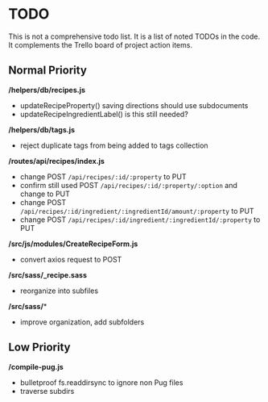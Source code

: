 # TODO

This is not a comprehensive todo list. It is a list of noted TODOs in the code. It complements the Trello board of project action items.

## Normal Priority

**/helpers/db/recipes.js**

- updateRecipeProperty() saving directions should use subdocuments
- updateRecipeIngredientLabel() is this still needed?

**/helpers/db/tags.js**

- reject duplicate tags from being added to tags collection

**/routes/api/recipes/index.js**

- change POST `/api/recipes/:id/:property` to PUT
- confirm still used POST `/api/recipes/:id/:property/:option` and change to PUT
- change POST `/api/recipes/:id/ingredient/:ingredientId/amount/:property` to PUT
- change POST `/api/recipes/:id/ingredient/:ingredientId/:property` to PUT

**/src/js/modules/CreateRecipeForm.js**

- convert axios request to POST

**/src/sass/_recipe.sass**

- reorganize into subfiles

**/src/sass/***

- improve organization, add subfolders

## Low Priority

**/compile-pug.js**

- bulletproof fs.readdirsync to ignore non Pug files
- traverse subdirs
